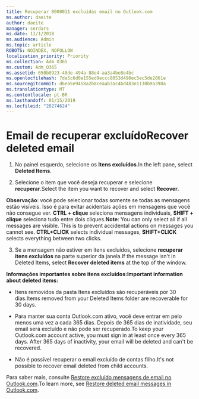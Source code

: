```yaml
---
title: Recuperar 8000011 excluídas email no Outlook.com
ms.author: daeite
author: daeite
manager: serdars
ms.date: 11/1/2018
ms.audience: Admin
ms.topic: article
ROBOTS: NOINDEX, NOFOLLOW
localization_priority: Priority
ms.collection: Adm_O365
ms.custom: Adm_O365
ms.assetid: 650b8923-48de-494a-88e4-aa3a4be8e4bc
ms.openlocfilehash: 7da5c6d0a155ed9eccc8053d490ec5ec5de2861e
ms.sourcegitcommit: d6ea5e9458a2b8ceaab3ac4bd483e1130b9a398a
ms.translationtype: MT
ms.contentlocale: pt-BR
ms.lasthandoff: 01/15/2019
ms.locfileid: "28274624"
---
```

# <a name="recover-deleted-email"></a><span data-ttu-id="4edd3-102">Email de recuperar excluído</span><span class="sxs-lookup"><span data-stu-id="4edd3-102">Recover deleted email</span></span>

1. <span data-ttu-id="4edd3-103">No painel esquerdo, selecione os **Itens excluídos**.</span><span class="sxs-lookup"><span data-stu-id="4edd3-103">In the left pane, select **Deleted Items**.</span></span> 
    
2. <span data-ttu-id="4edd3-104">Selecione o item que você deseja recuperar e selecione **recuperar**.</span><span class="sxs-lookup"><span data-stu-id="4edd3-104">Select the item you want to recover and select **Recover**.</span></span> 
  
 <span data-ttu-id="4edd3-p101">**Observação**: você pode selecionar todas somente se todas as mensagens estão visíveis. Isso é para evitar acidentais ações em mensagens que você não consegue ver. **CTRL + clique** seleciona mensagens individuais, **SHIFT + clique** seleciona tudo entre dois cliques.</span><span class="sxs-lookup"><span data-stu-id="4edd3-p101">**Note**: You can only select all if all messages are visible. This is to prevent accidental actions on messages you cannot see. **CTRL+CLICK** selects individual messages, **SHIFT+CLICK** selects everything between two clicks.</span></span> 
    
3. <span data-ttu-id="4edd3-108">Se a mensagem não estiver em itens excluídos, selecione **recuperar itens excluídos** na parte superior da janela.</span><span class="sxs-lookup"><span data-stu-id="4edd3-108">If the message isn't in Deleted Items, select **Recover deleted items** at the top of the window.</span></span> 
    
 <span data-ttu-id="4edd3-109">**Informações importantes sobre itens excluídos:**</span><span class="sxs-lookup"><span data-stu-id="4edd3-109">**Important information about deleted items:**</span></span>
  
- <span data-ttu-id="4edd3-110">Itens removidos da pasta Itens excluídos são recuperáveis por 30 dias.</span><span class="sxs-lookup"><span data-stu-id="4edd3-110">Items removed from your Deleted Items folder are recoverable for 30 days.</span></span>
    
- <span data-ttu-id="4edd3-p102">Para manter sua conta Outlook.com ativo, você deve entrar em pelo menos uma vez a cada 365 dias. Depois de 365 dias de inatividade, seu email será excluído e não pode ser recuperado.</span><span class="sxs-lookup"><span data-stu-id="4edd3-p102">To keep your Outlook.com account active, you must sign in at least once every 365 days. After 365 days of inactivity, your email will be deleted and can't be recovered.</span></span>
    
- <span data-ttu-id="4edd3-113">Não é possível recuperar o email excluído de contas filho.</span><span class="sxs-lookup"><span data-stu-id="4edd3-113">It's not possible to recover email deleted from child accounts.</span></span>
    
<span data-ttu-id="4edd3-114">Para saber mais, consulte [Restore excluído mensagens de email no Outlook.com](https://go.microsoft.com/fwlink/p/?linkid=873117).</span><span class="sxs-lookup"><span data-stu-id="4edd3-114">To learn more, see [Restore deleted email messages in Outlook.com](https://go.microsoft.com/fwlink/p/?linkid=873117).</span></span>
  

